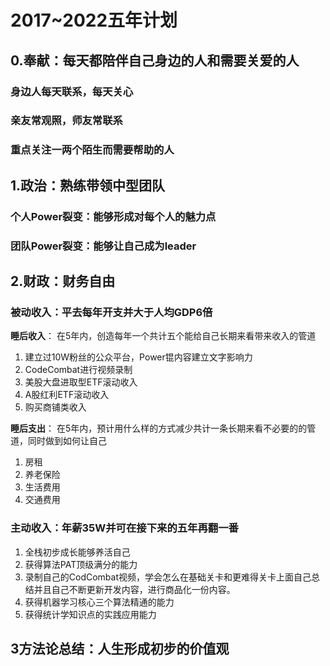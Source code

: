 # 2017~2022五年计划

## 0.奉献：每天都陪伴自己身边的人和需要关爱的人

### 身边人每天联系，每天关心

### 亲友常观照，师友常联系

### 重点关注一两个陌生而需要帮助的人





## 1.政治：熟练带领中型团队

### 个人Power裂变：能够形成对每个人的魅力点


### 团队Power裂变：能够让自己成为leader





## 2.财政：财务自由

### 被动收入：平去每年开支并大于人均GDP6倍

**睡后收入**：
在5年内，创造每年一个共计五个能给自己长期来看带来收入的管道

1. 建立过10W粉丝的公众平台，Power锟内容建立文字影响力
2. CodeCombat进行视频录制
1. 美股大盘进取型ETF滚动收入
3. A股红利ETF滚动收入
4. 购买商铺类收入


**睡后支出**：
在5年内，预计用什么样的方式减少共计一条长期来看不必要的的管道，同时做到如何让自己

1. 房租
2. 养老保险
3. 生活费用
4. 交通费用


### 主动收入：年薪35W并可在接下来的五年再翻一番

1. 全栈初步成长能够养活自己
2. 获得算法PAT顶级满分的能力
3. 录制自己的CodCombat视频，学会怎么在基础关卡和更难得关卡上面自己总结并且自己不断更新开发内容，进行商品化一份内容。
3. 获得机器学习核心三个算法精通的能力
4. 获得统计学知识点的实践应用能力


## 3方法论总结：人生形成初步的价值观

























































































